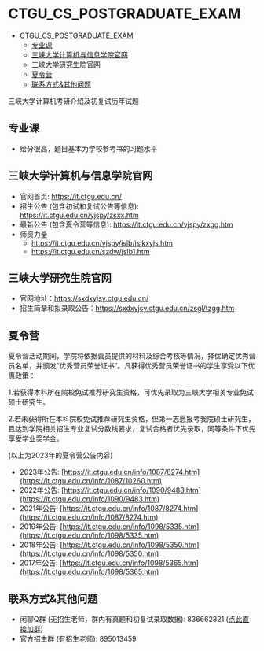 # CTGU_CS_POSTGRADUATE_EXAM

- [CTGU_CS_POSTGRADUATE_EXAM](#ctgu_cs_postgraduate_exam)
  - [专业课](#专业课)
  - [三峡大学计算机与信息学院官网](#三峡大学计算机与信息学院官网)
  - [三峡大学研究生院官网](#三峡大学研究生院官网)
  - [夏令营](#夏令营)
  - [联系方式&其他问题](#联系方式其他问题)

三峡大学计算机考研介绍及初复试历年试题

## 专业课
- 给分很高，题目基本为学校参考书的习题水平

## 三峡大学计算机与信息学院官网
- 官网首页: https://it.ctgu.edu.cn/
- 招生公告 (包含初试和复试公告等信息): https://it.ctgu.edu.cn/yjspy/zsxx.htm
- 最新公告 (包含夏令营等信息): https://it.ctgu.edu.cn/yjspy/zxgg.htm
- 师资力量
  - https://it.ctgu.edu.cn/yjspy/jslb/jsjkxyjs.htm
  - https://it.ctgu.edu.cn/szdw/jslb1.htm

## 三峡大学研究生院官网
- 官网地址：https://sxdxyjsy.ctgu.edu.cn/
- 招生简章和拟录取公告：https://sxdxyjsy.ctgu.edu.cn/zsgl/tzgg.htm

## 夏令营
夏令营活动期间，学院将依据营员提供的材料及综合考核等情况，择优确定优秀营员名单，并颁发“优秀营员荣誉证书”。凡获得优秀营员荣誉证书的学生享受以下优惠政策：

1.若获得本科所在院校免试推荐研究生资格，可优先录取为三峡大学相关专业免试硕士研究生。

2.若未获得所在本科院校免试推荐研究生资格，但第一志愿报考我院硕士研究生，且达到学院相关招生专业复试分数线要求，复试合格者优先录取，同等条件下优先享受学业奖学金。

(以上为2023年的夏令营公告内容)

- 2023年公告: [https://it.ctgu.edu.cn/info/1087/8274.htm](https://it.ctgu.edu.cn/info/1087/10260.htm)
- 2022年公告: [https://it.ctgu.edu.cn/info/1090/9483.htm](https://it.ctgu.edu.cn/info/1090/9483.htm)
- 2021年公告: [https://it.ctgu.edu.cn/info/1087/8274.htm](https://it.ctgu.edu.cn/info/1087/8274.htm)
- 2019年公告: [https://it.ctgu.edu.cn/info/1098/5335.htm](https://it.ctgu.edu.cn/info/1098/5335.htm)
- 2018年公告: [https://it.ctgu.edu.cn/info/1098/5350.htm](https://it.ctgu.edu.cn/info/1098/5350.htm)
- 2017年公告: [https://it.ctgu.edu.cn/info/1098/5365.htm](https://it.ctgu.edu.cn/info/1098/5365.htm)

## 联系方式&其他问题
- 闲聊Q群 (无招生老师，群内有真题和初复试录取数据): 836662821 ([点此直接加群](https://jq.qq.com/?_wv=1027&k=DwsjQez6))
- 官方招生群 (有招生老师): 895013459
